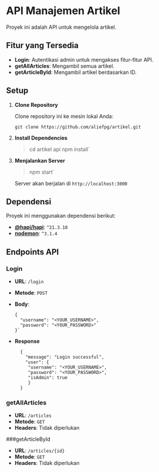 # API Manajemen Artikel

Proyek ini adalah API untuk mengelola artikel.

## Fitur yang Tersedia

- **Login**: Autentikasi admin untuk mengakses fitur-fitur API.
- **getAllArticles**: Mengambil semua artikel.
- **getArticleById**: Mengambil artikel berdasarkan ID.

## Setup

1. **Clone Repository**

   Clone repository ini ke mesin lokal Anda:
   ```
   git clone https://github.com/aliefpg/artikel.git

2.  **Install Dependencies**

    >cd artikel api
    >npm install` 

3.  **Menjalankan Server**

    > npm start` 
    
    Server akan berjalan di `http://localhost:3000`
 
## Dependensi

Proyek ini menggunakan dependensi berikut:

-   **[@hapi/hapi](https://hapi.dev/)**: `^21.3.10`
-   **[nodemon](https://nodemon.io/)**: `^3.1.4`


## Endpoints API

### Login

-   **URL**: `/login`
-   **Metode**: `POST`
-   **Body**:
    
    	{
	      "username": "<YOUR_USERNAME>",
	      "password": "<YOUR_PASSWORD>"
		}` 

- **Response**
		
		{
	      "message": "Login successful", 
	      "user": {
	       "username": "<YOUR_USERNAME>",
	       "password": "<YOUR_PASSWORD>", 
	       "isAdmin": true 
	       }
		}
    
### getAllArticles

- **URL**: `/articles`
- **Metode**: `GET`
- **Headers**: Tidak diperlukan

###getArticleById

- **URL**: `/articles/{id}`
- **Metode**: `GET`
- **Headers**: Tidak diperlukan